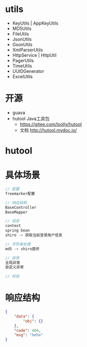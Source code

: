 # utils

- KeyUtils | AppKeyUtils
- MD5Utils
- FileUtils
- JsonUtils
- GsonUtils
- XmlParserUtils
- HttpService | HttpUtil
- PagerUtils
- TimeUtils
- UUIDGenerator
- ExcelUtils

# 开源

- guava
- hutool Java工具包 
    - https://gitee.com/loolly/hutool
    - 文档 http://hutool.mydoc.io/

# hutool

# 具体场景

```js
// 配置
freemarker配置

// 响应结构
BaseController
BaseMapper

// 信息
context
spring bean
shiro -> 获取当前登录用户信息

// 字符串处理
md5 -> shiro提供

// 异常
全局异常
自定义异常

// 校验
```

# 响应结构

```json
{
    "data": {
        "obj": {}
    },
    "code": 404,
    "msg": "hehe"
}
```


